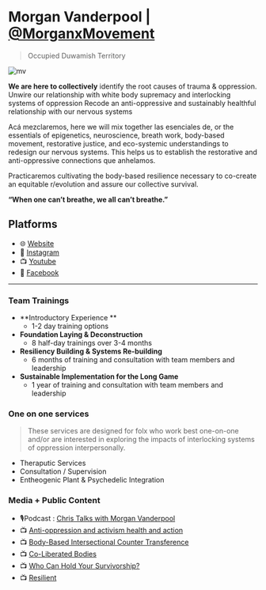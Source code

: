 # Morgan Vanderpool | [@MorganxMovement](https://twitter.com/MorganxMovement)
> Occupied Duwamish Territory

![mv](https://pbs.twimg.com/profile_images/1464066554954346500/6WSoLWpy_400x400.jpg)

**We are here to collectively**
identify the root causes of trauma & oppression.
Unwire our relationship with white body supremacy and interlocking systems of oppression
Recode an anti-oppressive and sustainably healthful relationship with our nervous systems

Acá mezclaremos, here we will mix together las esenciales de, or the essentials of epigenetics, neuroscience, breath work, body-based movement, restorative justice, and eco-systemic understandings to redesign our nervous systems. This helps us to establish the restorative and anti-oppressive connections que anhelamos.

Practicaremos cultivating the body-based resilience necessary to co-create an equitable r/evolution and assure our collective survival.

**“When one can’t breathe, we all can’t breathe.”**

## Platforms
- 🌐 [Website](https://www.morganvanderpool.com/)
- 📸 [Instagram](https://www.instagram.com/morganicmovement/)
- 📺 [Youtube](https://www.youtube.com/channel/UCpsBX5flUAdfu90mq22650A)
- 👥 [Facebook](https://www.facebook.com/morgan.l.vanderpool)

___

### Team Trainings
- **Introductory Experience **
  - 1-2 day training options
- **Foundation Laying & Deconstruction**
  - 8 half-day trainings over 3-4 months
- **Resiliency Building & Systems Re-building**
  - 6 months of training and consultation with team members and leadership
- **Sustainable Implementation for the Long Game**
  - 1 year of training and consultation with team members and leadership

### One on one services
> These services are designed for folx who work best one-on-one and/or are interested in exploring the impacts of interlocking systems of oppression interpersonally.
- Theraputic Services
- Consultation / Supervision
- Entheogenic Plant & Psychedelic Integration 

### Media + Public Content
- 🎙️Podcast : [Chris Talks with Morgan Vanderpool](https://open.spotify.com/episode/14pGAaOQTJ609IvJOFxhaF?si=xZwnLmTSQA6Ovn8VKOf15w)
- 📺 [Anti-oppression and activism health and action](https://www.youtube.com/watch?v=_FLTudKDjoA)
- 📺 [Body-Based Intersectional Counter Transference](https://youtu.be/lS-B7XwHt64)
- 📺 [Co-Liberated Bodies](https://youtu.be/tqhB4Nkp1jY)
- 📺 [Who Can Hold Your Survivorship?](https://youtu.be/YQJsR7NLR7k)
- 📺 [Resilient](https://youtu.be/K5BhWOt83Qk)
